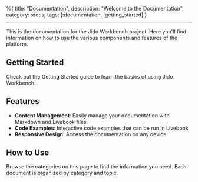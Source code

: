 %{
title: "Documentation",
description: "Welcome to the Documentation",
category: :docs,
tags: [:documentation, :getting_started]
}

---
This is the documentation for the Jido Workbench project. Here you'll find information on how to use the various components and features of the platform.

## Getting Started

Check out the Getting Started guide to learn the basics of using Jido Workbench.

## Features

- **Content Management**: Easily manage your documentation with Markdown and Livebook files
- **Code Examples**: Interactive code examples that can be run in Livebook
- **Responsive Design**: Access the documentation on any device

## How to Use

Browse the categories on this page to find the information you need. Each document is organized by category and topic. 